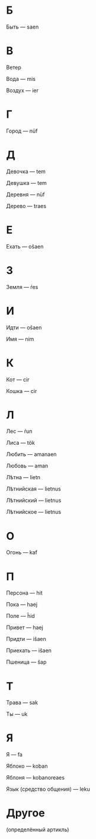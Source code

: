 # Б

Быть — saen

# В

Ветер 

Вода — mis

Воздух — ier

# Г

Город — nüf

# Д

Девочка — tem

Девушка — tem

Деревня — nüf

Дерево — traes

# Е

Ехать — oŝaen

# З

Земля — ŕes

# И

Идти — oŝaen

Имя — nim

# К

Кот — cir

Кошка — cir

# Л

Лес — ŕun

Лиса — tök

Любить — amanaen

Любовь — aman

Лѣтна — lietn

Лѣтнийская — lietnus

Лѣтнийский — lietnus

Лѣтнийское — lietnus

# О

Огонь — kaf

# П

Персона — hit

Пока — haej

Поле — ĥid

Привет — haej

Придти — iŝaen

Приехать — iŝaen

Пшеница — ŝap

# Т

Трава — sak

Ты — uk

# Я

Я — fa

Яблоко — koban

Яблоня — kobanoreaes

Язык (средство общения) — leku

# Другое

(определённый артикль) 
